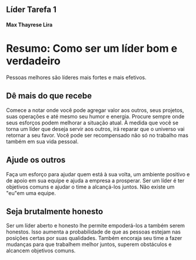 <h2>Líder Tarefa 1</h2>

<h4>Max Thayrese Lira</h4>

# Resumo: Como ser um líder bom e verdadeiro

Pessoas melhores são líderes mais fortes e mais efetivos.

<h2>Dê mais do que recebe</h2>

Comece a notar onde você pode agregar valor aos outros, seus projetos, suas operações e até mesmo seu humor e energia. Procure sempre onde seus esforços podem melhorar a situação atual. À medida que você se torna um líder que deseja servir aos outros, irá reparar que o universo vai retornar a seu favor.  Você pode ser recompensado não só no trabalho mas também em sua vida pessoal.

<h2>Ajude os outros</h2>

Faça um esforço para ajudar quem está à sua volta, um ambiente positivo e de apoio em sua equipe e ajuda a empresa a prosperar. Ser um líder é ter objetivos comuns e ajudar o time a alcançá-los juntos. Não existe um "eu"em uma equipe.

<h2>Seja brutalmente honesto</h2>

Ser um líder aberto e honesto lhe permite empoderá-los a também serem honestos. Isso aumenta a probabilidade de que as pessoas estejam nas posições certas por suas qualidades. Também encoraja seu time a fazer mudanças para que trabalhem melhor juntos, superem obstáculos e alcancem objetivos comuns.
